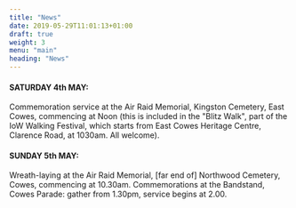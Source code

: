 ```yaml
---
title: "News"
date: 2019-05-29T11:01:13+01:00
draft: true
weight: 3
menu: "main"
heading: "News"
---
```


#### SATURDAY 4th MAY: 
Commemoration service at the Air Raid Memorial, Kingston Cemetery, East Cowes, commencing at Noon (this is included in the "Blitz Walk", part of the IoW Walking Festival, which starts from East Cowes Heritage Centre, Clarence Road, at 1030am. All welcome).

#### SUNDAY 5th MAY:

Wreath-laying at the Air Raid Memorial, [far end of] Northwood Cemetery, Cowes, commencing at 10.30am.
Commemorations at the Bandstand, Cowes Parade: gather from 1.30pm, service begins at 2.00.